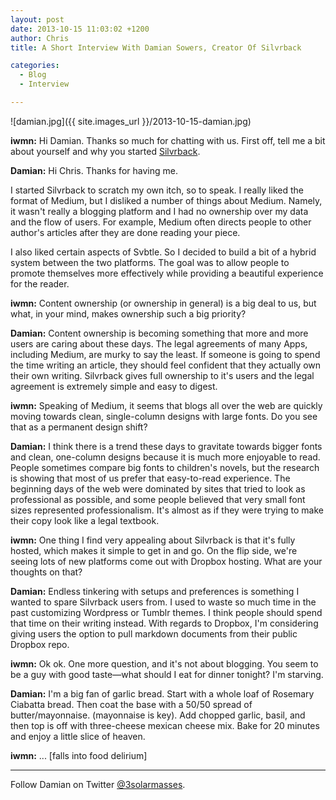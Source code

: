 ```yaml
---
layout: post
date: 2013-10-15 11:03:02 +1200
author: Chris
title: A Short Interview With Damian Sowers, Creator Of Silvrback

categories:
  - Blog
  - Interview

---
```


![damian.jpg]({{ site.images_url }}/2013-10-15-damian.jpg)

<!-- excerpt -->

**iwmn:** Hi Damian. Thanks so much for chatting with us. First off, tell me a bit about yourself and why you started [Silvrback](https://www.silvrback.com/).

**Damian:** Hi Chris. Thanks for having me. 

I started Silvrback to scratch my own itch, so to speak. I really liked the format of Medium, but I disliked a number of things about Medium. Namely, it wasn't really a blogging platform and I had no ownership over my data and the flow of users. For example, Medium often directs people to other author's articles after they are done reading your piece. 

I also liked certain aspects of Svbtle. So I decided to build a bit of a hybrid system between the two platforms. The goal was to allow people to promote themselves more effectively while providing a beautiful experience for the reader. 

<!-- /excerpt -->

**iwmn:** Content ownership (or ownership in general) is a big deal to us, but what, in your mind, makes ownership such a big priority?

**Damian:** Content ownership is becoming something that more and more users are caring about these days. The legal agreements of many Apps, including Medium, are murky to say the least. If someone is going to spend the time writing an article, they should feel confident that they actually own their own writing. Silvrback gives full ownership to it's users and the legal agreement is extremely simple and easy to digest. 

**iwmn:** Speaking of Medium, it seems that blogs all over the web are quickly moving towards clean, single-column designs with large fonts. Do you see that as a permanent design shift?

**Damian:** I think there is a trend these days to gravitate towards bigger fonts and clean, one-column designs because it is much more enjoyable to read. People sometimes compare big fonts to children's novels, but the research is showing that most of us prefer that easy-to-read experience. The beginning days of the web were dominated by sites that tried to look as professional as possible, and some people believed that very small font sizes represented professionalism. It's almost as if they were trying to make their copy look like a legal textbook. 

**iwmn:** One thing I find very appealing about Silvrback is that it's fully hosted, which makes it simple to get in and go. On the flip side, we're seeing lots of new platforms come out with Dropbox hosting. What are your thoughts on that?

**Damian:** Endless tinkering with setups and preferences is something I wanted to spare Silvrback users from. I used to waste so much time in the past customizing Wordpress or Tumblr themes. I think people should spend that time on their writing instead. With regards to Dropbox, I'm considering giving users the option to pull markdown documents from their public Dropbox repo.

**iwmn:** Ok ok. One more question, and it's not about blogging. You seem to be a guy with good taste—what should I eat for dinner tonight? I'm starving.

**Damian:** I'm a big fan of garlic bread. Start with a whole loaf of Rosemary Ciabatta bread. Then coat the base with a 50/50 spread of butter/mayonnaise. (mayonnaise is key). Add chopped garlic, basil, and then top is off with three-cheese mexican cheese mix. Bake for 20 minutes and enjoy a little slice of heaven.

**iwmn:** ... [falls into food delirium]

***

Follow Damian on Twitter [@3solarmasses](https://twitter.com/3solarmasses).
